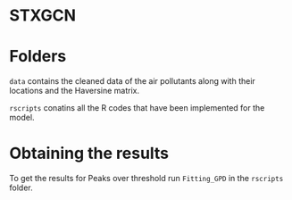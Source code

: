 # STXGCN

# Folders

```data``` contains the cleaned data of the air pollutants along with their locations and the Haversine matrix.

```rscripts``` conatins all the R codes that have been implemented for the model.

# Obtaining the results

To get the results for Peaks over threshold run ```Fitting_GPD``` in the ```rscripts``` folder. 

